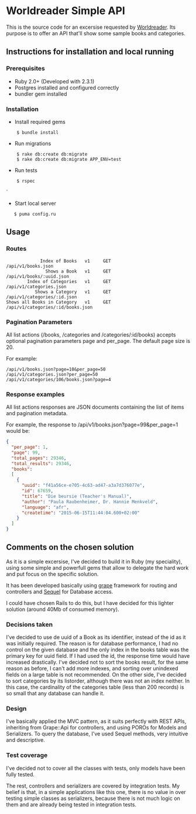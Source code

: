 # Worldreader Simple API

This is the source code for an excersise requested by [Worldreader](https://www.worldreader.org/).
Its purpose is to offer an API that'll show some sample books and categories.

## Instructions for installation and local running

### Prerequisites

* Ruby 2.0+ (Developed with 2.3.1)
* Postgres installed and configured correctly
* bundler gem installed

### Installation

* Install required gems
```
    $ bundle install
```

* Run migrations
```
    $ rake db:create db:migrate
    $ rake db:create db:migrate APP_ENV=test
```

* Run tests
```
    $ rspec
```
`
* Start local server
``` 
   $ puma config.ru
```

## Usage

### Routes

```
             Index of Books   v1     GET                            /api/v1/books.json
               Shows a Book   v1     GET                      /api/v1/books/:uuid.json
        Index of Categories   v1     GET                       /api/v1/categories.json
           Shows a Category   v1     GET                   /api/v1/categories/:id.json
Shows all Books in Category   v1     GET             /api/v1/categories/:id/books.json
```

### Pagination Parameters

All list actions (/books, /categories and /categories/:id/books) accepts optional pagination parameters page and per_page. The default page size is 20.

For example: 
```
/api/v1/books.json?page=10&per_page=50
/api/v1/categories.json?per_page=50
/api/v1/categories/106/books.json?page=4
```

### Response examples

All list actions responses are JSON documents containing the list of items and pagination metadata.

For example, the response to /api/v1/books.json?page=99&per_page=1 would be:

```json
{
  "per_page": 1,
  "page": 99,
  "total_pages": 29346,
  "total_results": 29346,
  "books": 
  [
    {
      "uuid": "f41a56ce-e705-4c63-ad47-a3a7d376077e",
      "id": 67659,
      "title": "Die beursie (Teacher's Manual)",
      "author": "Paula Raubenheimer, Dr. Hannie Menkveld",
      "language": "afr",
      "createtime": "2015-06-15T11:44:04.600+02:00"
    }
  ]
}
```

## Comments on the chosen solution

As it is a simple excersise, I've decided to build it in Ruby (my speciality), using some simple and powerfull gems that allow to delegate the hard work and put focus on the specific solution.

It has been developed basically using [grape](https://github.com/ruby-grape/grape) framework for routing and controllers and [Sequel](http://sequel.jeremyevans.net/) for Database access.

I could have chosen Rails to do this, but I have decided for this lighter solution (around 40Mb of consumed memory).

### Decisions taken

I've decided to use de uuid of a Book as its identifier, instead of the id as it was initially required. The reason is for database performance, I had no control on the given database and the only index in the books table was the primary key for uuid field. If I had used the id, the response time would have increased drastically.
I've decided not to sort the books result, for the same reason as before, I can't add more indexes, and sorting over unindexed fields on a large table is not recommended.
On the other side, I've decided to sort categories by its listorder, although there was not an index neither. In this case, the cardinality of the categories table (less than 200 records) is so small that any database can handle it.

### Design

I've basically applied the MVC pattern, as it suits perfectly with REST APIs, inheriting from Grape::Api for controllers, and using POROs for Models and Serializers. To query the database, I've used Sequel methods, very intuitive and descriptive.

### Test coverage

I've decided not to cover all the classes with tests, only models have been fully tested.

The rest, controllers and serializers are covered by integration tests. My belief is that, in a simple applications like this one, there is no value in over testing simple classes as serializers, because there is not much logic on them and are already being tested in integration tests.

